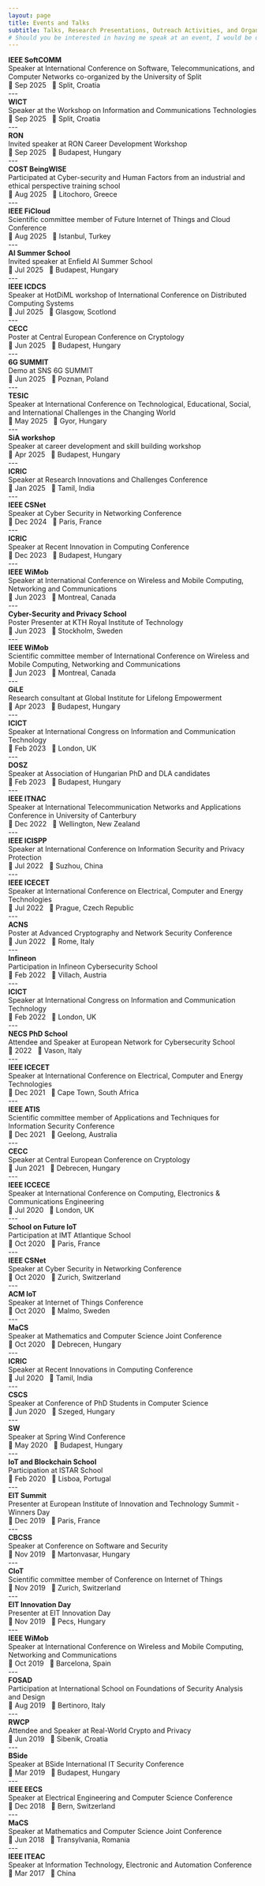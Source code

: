 ```yaml
---
layout: page
title: Events and Talks
subtitle: Talks, Research Presentations, Outreach Activities, and Organizational Roles
# Should you be interested in having me speak at an event, I would be delighted to hear from you. Please [reach out to me](/contact.md).
---
```


<div>
  <div><strong>IEEE SoftCOMM</strong></div>
  <div>Speaker at International Conference on Software, Telecommunications, and Computer Networks co-organized by the University of Split</div>
  <div>📅 Sep 2025 &nbsp;&nbsp;📍 Split, Croatia</div>
</div>
---
<div>
  <div><strong>WICT</strong></div>
  <div>Speaker at the Workshop on Information and Communications Technologies</div>
  <div>📅 Sep 2025 &nbsp;&nbsp;📍 Split, Croatia</div>
</div>
---
<div>
  <div><strong>RON</strong></div>
  <div>Invited speaker at RON Career Development Workshop</div>
  <div>📅 Sep 2025 &nbsp;&nbsp;📍 Budapest, Hungary</div>
</div>
---
<div>
  <div><strong>COST BeingWISE</strong></div>
  <div>Participated at Cyber-security and Human Factors from an industrial and ethical perspective training school</div>
  <div>📅 Aug 2025 &nbsp;&nbsp;📍 Litochoro, Greece</div>
</div>
---
<div>
  <div><strong>IEEE FiCloud</strong></div>
  <div>Scientific committee member of Future Internet of Things and Cloud Conference</div>
  <div>📅 Aug 2025 &nbsp;&nbsp;📍 Istanbul, Turkey</div>
</div>
---
<div>
  <div><strong>AI Summer School</strong></div>
  <div>Invited speaker at Enfield AI Summer School</div>
  <div>📅 Jul 2025 &nbsp;&nbsp;📍 Budapest, Hungary</div>
</div>
---
<div>
  <div><strong>IEEE ICDCS</strong></div>
  <div>Speaker at HotDiML workshop of International Conference on Distributed Computing Systems</div>
  <div>📅 Jul 2025 &nbsp;&nbsp;📍 Glasgow, Scotlond</div>
</div>
---
<div>
  <div><strong>CECC</strong></div>
  <div>Poster at Central European Conference on Cryptology</div>
  <div>📅 Jun 2025 &nbsp;&nbsp;📍 Budapest, Hungary</div>
</div>
---
<div>
  <div><strong>6G SUMMIT</strong></div>
  <div>Demo at SNS 6G SUMMIT</div>
  <div>📅 Jun 2025 &nbsp;&nbsp;📍 Poznan, Poland</div>
</div>
---
<div>
  <div><strong>TESIC</strong></div>
  <div>Speaker at International Conference on Technological, Educational, Social, and International Challenges in the Changing World</div>
  <div>📅 May 2025 &nbsp;&nbsp;📍 Gyor, Hungary</div>
</div>
---
<div>
  <div><strong>SiA workshop</strong></div>
  <div>Speaker at career development and skill building workshop</div>
  <div>📅 Apr 2025 &nbsp;&nbsp;📍 Budapest, Hungary</div>
</div>
---
<div>
  <div><strong>ICRIC</strong></div>
  <div>Speaker at Research Innovations and Challenges Conference</div>
  <div>📅 Jan 2025 &nbsp;&nbsp;📍 Tamil, India</div>
</div>
---
<div>
  <div><strong>IEEE CSNet</strong></div>
  <div>Speaker at Cyber Security in Networking Conference</div>
  <div>📅 Dec 2024 &nbsp;&nbsp;📍 Paris, France</div>
</div>
---
<div>
  <div><strong>ICRIC</strong></div>
  <div>Speaker at Recent Innovation in Computing Conference</div>
  <div>📅 Dec 2023 &nbsp;&nbsp;📍 Budapest, Hungary</div>
</div>
---
<div>
  <div><strong>IEEE WiMob</strong></div>
  <div>Speaker at International Conference on Wireless and Mobile Computing, Networking and Communications</div>
  <div>📅 Jun 2023 &nbsp;&nbsp;📍 Montreal, Canada</div>
</div>
---
<div>
  <div><strong>Cyber-Security and Privacy School</strong></div>
  <div>Poster Presenter at KTH Royal Institute of Technology</div>
  <div>📅 Jun 2023 &nbsp;&nbsp;📍 Stockholm, Sweden</div>
</div>
---
<div>
  <div><strong>IEEE WiMob</strong></div>
  <div>Scientific committee member of International Conference on Wireless and Mobile Computing, Networking and Communications</div>
  <div>📅 Jun 2023 &nbsp;&nbsp;📍 Montreal, Canada</div>
</div>
---
<div>
  <div><strong>GiLE</strong></div>
  <div>Research consultant at Global Institute for Lifelong Empowerment</div>
  <div>📅 Apr 2023 &nbsp;&nbsp;📍 Budapest, Hungary</div>
</div>
---
<div>
  <div><strong>ICICT</strong></div>
  <div>Speaker at International Congress on Information and Communication Technology</div>
  <div>📅 Feb 2023 &nbsp;&nbsp;📍 London, UK</div>
</div>
---
<div>
  <div><strong>DOSZ</strong></div>
  <div>Speaker at Association of Hungarian PhD and DLA candidates</div>
  <div>📅 Feb 2023 &nbsp;&nbsp;📍 Budapest, Hungary</div>
</div>
---
<div>
  <div><strong>IEEE ITNAC</strong></div>
  <div>Speaker at International Telecommunication Networks and Applications Conference in University of Canterbury</div>
  <div>📅 Dec 2022 &nbsp;&nbsp;📍 Wellington, New Zealand</div>
</div>
---
<div>
  <div><strong>IEEE ICISPP</strong></div>
  <div>Speaker at International Conference on Information Security and Privacy Protection</div>
  <div>📅 Jul 2022 &nbsp;&nbsp;📍 Suzhou, China</div>
</div>
---
<div>
  <div><strong>IEEE ICECET</strong></div>
  <div>Speaker at International Conference on Electrical, Computer and Energy Technologies</div>
  <div>📅 Jul 2022 &nbsp;&nbsp;📍 Prague, Czech Republic</div>
</div>
---
<div>
  <div><strong>ACNS</strong></div>
  <div>Poster at Advanced Cryptography and Network Security Conference</div>
  <div>📅 Jun 2022 &nbsp;&nbsp;📍 Rome, Italy</div>
</div>
---
<div>
  <div><strong>Infineon</strong></div>
  <div>Participation in Infineon Cybersecurity School</div>
  <div>📅 Feb 2022 &nbsp;&nbsp;📍 Villach, Austria</div>
</div>
---
<div>
  <div><strong>ICICT</strong></div>
  <div>Speaker at International Congress on Information and Communication Technology</div>
  <div>📅 Feb 2022 &nbsp;&nbsp;📍 London, UK</div>
</div>
---
<div>
  <div><strong>NECS PhD School</strong></div>
  <div>Attendee and Speaker at European Network for Cybersecurity School</div>
  <div>📅 2022 &nbsp;&nbsp;📍 Vason, Italy</div>
</div>
---
<div>
  <div><strong>IEEE ICECET</strong></div>
  <div>Speaker at International Conference on Electrical, Computer and Energy Technologies</div>
  <div>📅 Dec 2021 &nbsp;&nbsp;📍 Cape Town, South Africa</div>
</div>
---
<div>
  <div><strong>IEEE ATIS</strong></div>
  <div>Scientific committee member of Applications and Techniques for Information Security Conference</div>
  <div>📅 Dec 2021 &nbsp;&nbsp;📍 Geelong, Australia</div>
</div>
---
<div>
  <div><strong>CECC</strong></div>
  <div>Speaker at Central European Conference on Cryptology</div>
  <div>📅 Jun 2021 &nbsp;&nbsp;📍 Debrecen, Hungary</div>
</div>
---
<div>
  <div><strong>IEEE ICCECE</strong></div>
  <div>Speaker at International Conference on Computing, Electronics & Communications Engineering</div>
  <div>📅 Jul 2020 &nbsp;&nbsp;📍 London, UK</div>
</div>
---
<div>
  <div><strong>School on Future IoT</strong></div>
  <div>Participation at IMT Atlantique School</div>
  <div>📅 Oct 2020 &nbsp;&nbsp;📍 Paris, France</div>
</div>
---
<div>
  <div><strong>IEEE CSNet</strong></div>
  <div>Speaker at Cyber Security in Networking Conference</div>
  <div>📅 Oct 2020 &nbsp;&nbsp;📍 Zurich, Switzerland</div>
</div>
---
<div>
  <div><strong>ACM IoT</strong></div>
  <div>Speaker at Internet of Things Conference</div>
  <div>📅 Oct 2020 &nbsp;&nbsp;📍 Malmo, Sweden</div>
</div>
---
<div>
  <div><strong>MaCS</strong></div>
  <div>Speaker at Mathematics and Computer Science Joint Conference</div>
  <div>📅 Oct 2020 &nbsp;&nbsp;📍 Debrecen, Hungary</div>
</div>
---
<div>
  <div><strong>ICRIC</strong></div>
  <div>Speaker at Recent Innovations in Computing Conference</div>
  <div>📅 Jul 2020 &nbsp;&nbsp;📍 Tamil, India</div>
</div>
---
<div>
  <div><strong>CSCS</strong></div>
  <div>Speaker at Conference of PhD Students in Computer Science</div>
  <div>📅 Jun 2020 &nbsp;&nbsp;📍 Szeged, Hungary</div>
</div>
---
<div>
  <div><strong>SW</strong></div>
  <div>Speaker at Spring Wind Conference</div>
  <div>📅 May 2020 &nbsp;&nbsp;📍 Budapest, Hungary</div>
</div>
---
<div>
  <div><strong>IoT and Blockchain School</strong></div>
  <div>Participation at ISTAR School</div>
  <div>📅 Feb 2020 &nbsp;&nbsp;📍 Lisboa, Portugal</div>
</div>
---
<div>
  <div><strong>EIT Summit</strong></div>
  <div>Presenter at European Institute of Innovation and Technology Summit - Winners Day</div>
  <div>📅 Dec 2019 &nbsp;&nbsp;📍 Paris, France</div>
</div>
---
<div>
  <div><strong>CBCSS</strong></div>
  <div>Speaker at Conference on Software and Security</div>
  <div>📅 Nov 2019 &nbsp;&nbsp;📍 Martonvasar, Hungary</div>
</div>
---
<div>
  <div><strong>CIoT</strong></div>
  <div>Scientific committee member of Conference on Internet of Things</div>
  <div>📅 Nov 2019 &nbsp;&nbsp;📍 Zurich, Switzerland</div>
</div>
---
<div>
  <div><strong>EIT Innovation Day</strong></div>
  <div>Presenter at EIT Innovation Day</div>
  <div>📅 Nov 2019 &nbsp;&nbsp;📍 Pecs, Hungary</div>
</div>
---
<div>
  <div><strong>IEEE WiMob</strong></div>
  <div>Speaker at International Conference on Wireless and Mobile Computing, Networking and Communications</div>
  <div>📅 Oct 2019 &nbsp;&nbsp;📍 Barcelona, Spain</div>
</div>
---
<div>
  <div><strong>FOSAD</strong></div>
  <div>Participation at International School on Foundations of Security Analysis and Design</div>
  <div>📅 Aug 2019 &nbsp;&nbsp;📍 Bertinoro, Italy</div>
</div>
---
<div>
  <div><strong>RWCP</strong></div>
  <div>Attendee and Speaker at Real-World Crypto and Privacy</div>
  <div>📅 Jun 2019 &nbsp;&nbsp;📍 Sibenik, Croatia</div>
</div>
---
<div>
  <div><strong>BSide</strong></div>
  <div>Speaker at BSide International IT Security Conference</div>
  <div>📅 Mar 2019 &nbsp;&nbsp;📍 Budapest, Hungary</div>
</div>
---
<div>
  <div><strong>IEEE EECS</strong></div>
  <div>Speaker at Electrical Engineering and Computer Science Conference</div>
  <div>📅 Dec 2018 &nbsp;&nbsp;📍 Bern, Switzerland</div>
</div>
---
<div>
  <div><strong>MaCS</strong></div>
  <div>Speaker at Mathematics and Computer Science Joint Conference</div>
  <div>📅 Jun 2018 &nbsp;&nbsp;📍 Transylvania, Romania</div>
</div>
---
<div>
  <div><strong>IEEE ITEAC</strong></div>
  <div>Speaker at Information Technology, Electronic and Automation Conference</div>
  <div>📅 Mar 2017 &nbsp;&nbsp;📍 China</div>
</div>


